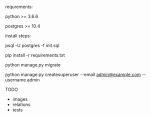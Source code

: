requrements:

python >= 3.6.6

postgres >= 10.4

install steps:

psql -U postgres -f init.sql

pip install -r requirements.txt

python manage.py migrate

python manage.py createsuperuser --email admin@example.com --username admin


TODO

- images
- relations
- tests